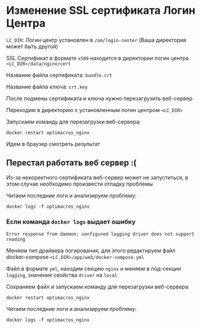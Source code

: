# Изменение SSL сертификата Логин Центра

`LC_DIR`: Логин центр установлен в `/om/login-center` (Ваша директория может быть другой)

SSL Сертификат в формате `x509` находится в директории логин центра `<LC_DIR>/data/nginx/cert`

Название файла сертификата: `bundle.crt`

Название файла ключа: `crt.key`

После подмены сертификата и ключа нужно перезагрузить веб-сервер

Переходим в директорию с установленным логин центром `<LC_DIR>`

Запускаем команду для перезагрузки веб-сервера:
```
docker restart optimacros_nginx
```

Идем в браузер смотреть результат

## Перестал работать веб сервер :(

Из-за некоректного сертификата веб-сервер может не запуститься, 
в этом случае необходимо произвести отладку проблемы

Читаем последние логи и анализируем проблему:
```
docker logs -f optimacros_nginx
```

### Если команда `docker logs` выдает ошибку

```
Error response from daemon: configured logging driver does not support reading
```

Меняем тип драйвера логирования, для этого редактируем файл docker-compose `<LC_DIR>/app/web/docker-compose.yml`

Файл в формате `yml`, находим секцию `nginx` и меняем в под-секции `logging`, значение свойства `driver` на `local`

Сохраняем файл и запускаем команду для перезагрузки веб-сервера:
```
docker restart optimacros_nginx
```

Читаем последние логи и анализируем проблему:
```
docker logs -f optimacros_nginx
```
